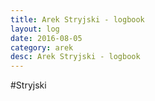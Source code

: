 ```yaml
---
title: Arek Stryjski - logbook
layout: log
date: 2016-08-05
category: arek
desc: Arek Stryjski - logbook
---
```


#Stryjski